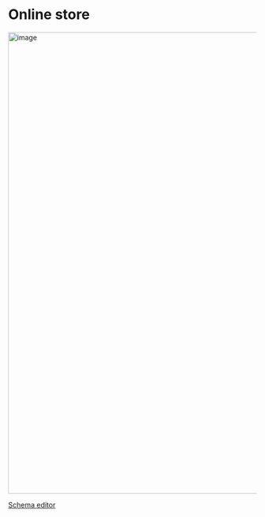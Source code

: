# Online store
<img width="934" alt="image" src="https://github.com/user-attachments/assets/51d9ac98-d2f7-4448-bdc6-ddc92d009986">

[Schema editor](https://dbdiagram.io/d/E-commerce-673889e4e9daa85acaa971e5)

